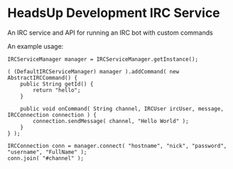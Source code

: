 HeadsUp Development IRC Service
===============================

An IRC service and API for running an IRC bot with custom commands

An example usage:

    IRCServiceManager manager = IRCServiceManager.getInstance();

    ( (DefaultIRCServiceManager) manager ).addCommand( new AbstractIRCCommand() {
        public String getId() {
            return "hello";
        }

        public void onCommand( String channel, IRCUser ircUser, message, IRCConnection connection ) {
            connection.sendMessage( channel, "Hello World" );
        }
    } );

    IRCConnection conn = manager.connect( "hostname", "nick", "password", "username", "FullName" );
    conn.join( "#channel" );

